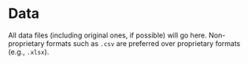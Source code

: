# Data

All data files (including original ones, if possible) will go here. Non-proprietary formats such as `.csv` are preferred over proprietary formats (e.g., `.xlsx`).
